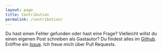 ```yaml
---
layout: page
title: Contribution
permalink: /contribution/
---
```


Du hast einen Fehler gefunden oder hast eine Frage? Vielleicht willst du einen eigenen Post schreiben als Gastautor? Du findest alles im [Github](https://github.com/onefloid/onefloid.github.io). Eröffne ein [Issue](https://github.com/onefloid/onefloid.github.io/issues). Ich freue mich über Pull Requests.


